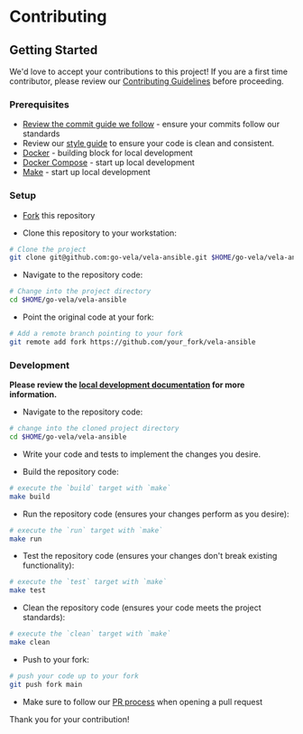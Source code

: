 # Contributing

## Getting Started

We'd love to accept your contributions to this project! If you are a first time contributor, please review our [Contributing Guidelines](https://go-vela.github.io/docs/community/contributing_guidelines/) before proceeding.

### Prerequisites

- [Review the commit guide we follow](https://chris.beams.io/posts/git-commit/#seven-rules) - ensure your commits follow our standards
- Review our [style guide](https://go-vela.github.io/docs/community/contributing_guidelines/#style-guide) to ensure your code is clean and consistent.
- [Docker](https://docs.docker.com/install/) - building block for local development
- [Docker Compose](https://docs.docker.com/compose/install/) - start up local development
- [Make](https://www.gnu.org/software/make/) - start up local development

### Setup

- [Fork](/fork) this repository

- Clone this repository to your workstation:

```bash
# Clone the project
git clone git@github.com:go-vela/vela-ansible.git $HOME/go-vela/vela-ansible
```

- Navigate to the repository code:

```bash
# Change into the project directory
cd $HOME/go-vela/vela-ansible
```

- Point the original code at your fork:

```bash
# Add a remote branch pointing to your fork
git remote add fork https://github.com/your_fork/vela-ansible
```

### Development

**Please review the [local development documentation](../DOCS.md) for more information.**

- Navigate to the repository code:

```bash
# change into the cloned project directory
cd $HOME/go-vela/vela-ansible
```

- Write your code and tests to implement the changes you desire.

- Build the repository code:

```bash
# execute the `build` target with `make`
make build
```

- Run the repository code (ensures your changes perform as you desire):

```bash
# execute the `run` target with `make`
make run
```

- Test the repository code (ensures your changes don't break existing functionality):

```bash
# execute the `test` target with `make`
make test
```

- Clean the repository code (ensures your code meets the project standards):

```bash
# execute the `clean` target with `make`
make clean
```

- Push to your fork:

```bash
# push your code up to your fork
git push fork main
```

* Make sure to follow our [PR process](https://go-vela.github.io/docs/community/contributing_guidelines/#development-workflow) when opening a pull request

Thank you for your contribution!
